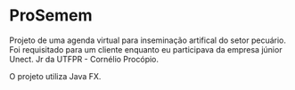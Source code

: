 # ProSemem
Projeto de uma agenda virtual para inseminação artifical do setor pecuário. Foi requisitado para um cliente enquanto eu participava da empresa júnior Unect. Jr da UTFPR - Cornélio Procópio.

O projeto utiliza Java FX.
